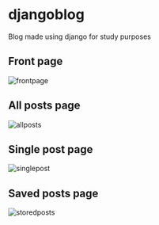 # djangoblog
Blog made using django for study purposes

## Front page

![frontpage](https://github.com/danieln0bre/djangoblog/assets/93790854/b88bfae2-28b6-4d55-844b-92c5c2d6c4ae)

## All posts page

![allposts](https://github.com/danieln0bre/djangoblog/assets/93790854/53849a4b-17bf-43c0-b394-2fa6f49925da)

## Single post page

![singlepost](https://github.com/danieln0bre/djangoblog/assets/93790854/53609da8-eca0-4ac8-a3a9-cd3be33fb442)

## Saved posts page

![storedposts](https://github.com/danieln0bre/djangoblog/assets/93790854/ade8379f-66b0-40aa-86ed-5a578b1498d1)
